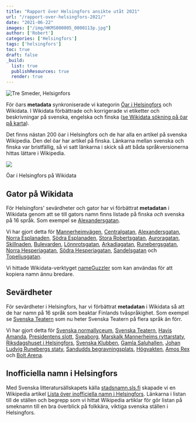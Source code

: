 ```yaml
---
title: "Rapport över Helsingfors ansikte utåt 2021"
url: "/rapport-over-helsingfors-2021/"
date: "2021-06-22"
images: ["/img/HKMS000005_0000113p.jpg"]
author: ['Robert']
categories: ['Helsingfors']
tags: ['helsingfors']
toc: true
draft: false
_build:
  list: true
  publishResources: true
  render: true
---
```


![Tre Smeder, Helsignfors](/img/HKMS000005_0000113p.jpg)


För öars **metadata** synkroniserade vi kategorin [Öar i Helsingfors](https://sv.wikipedia.org/wiki/Kategori:%C3%96ar_i_Helsingfors) och Wikidata. I Wikidata förbättrade och korrigerade vi etiketter och beskrivningar på svenska, engelska och finska ([se Wikidata sökning på öar på karta](https://query.wikidata.org/#%23Alla%20%C3%B6ar%20i%20Helsingfors%0A%23defaultView%3AMap%0ASELECT%20%3Fitem%20%3FitemLabel%20%3FinstanceofLabel%20%3FplatsLabel%20%3FlandLabel%20%20%3Fcoords%20%3FareaLabel%20%3FbildLabel%20%3Flabelsv%20%3Fdescsv%20%3Flabelen%20%3Fdescen%20%3Flabelfi%20%3Fdescfi%20%0AWHERE%20%0A%7B%20%0A%20%20%3Fitem%20wdt%3AP131%20wd%3AQ1757.%20%20%20%20%0A%20%20%7B%3Fitem%20wdt%3AP31%20wd%3AQ23442%7DUNION%0A%20%20%7B%3Fitem%20wdt%3AP31%20wd%3AQ24576816%7DUNION%0A%20%20%7B%3Fitem%20wdt%3AP31%20wd%3AQ631305%7DUNION%0A%20%20%7B%3Fitem%20wdt%3AP31%20wd%3AQ1404150%7DUNION%0A%20%20%7B%3Fitem%20wdt%3AP31%20wd%3AQ1226252%7DUNION%0A%20%20%7B%3Fitem%20wdt%3AP31%20wd%3AQ207524%7D%0A%20%20%0A%20%20OPTIONAL%7B%3Fitem%20wdt%3AP31%20%3Finstanceof.%20%7D%0A%20%20OPTIONAL%7B%3Fitem%20wdt%3AP17%20%3Fland.%7D%0A%20%20OPTIONAL%7B%3Fitem%20wdt%3AP276%20%3Fplats.%7D%0A%20%20OPTIONAL%7B%3Fitem%20wdt%3AP18%20%3Fbild.%20%7D%0A%20%20OPTIONAL%7B%3Fitem%20wdt%3AP2046%20%3Farea.%20%7D%0A%20%20OPTIONAL%7B%3Fitem%20wdt%3AP625%20%3Fcoords.%20%7D%0A%20%20OPTIONAL%7B%3Fitem%20rdfs%3Alabel%20%3Flabelsv%20filter%20%28lang%28%3Flabelsv%29%20%3D%20%22sv%22%29.%7D%0A%20%20OPTIONAL%7B%3Fitem%20rdfs%3Alabel%20%3Flabelfi%20filter%20%28lang%28%3Flabelfi%29%20%3D%20%22fi%22%29.%7D%0A%20%20OPTIONAL%7B%3Fitem%20rdfs%3Alabel%20%3Flabelen%20filter%20%28lang%28%3Flabelen%29%20%3D%20%22en%22%29.%7D%0A%20%20OPTIONAL%20%7B%3Fitem%20schema%3Adescription%20%3Fdescsv%20.%20FILTER%28lang%28%3Fdescsv%29%3D%27sv%27%29%20%7D%0A%20%20OPTIONAL%20%7B%3Fitem%20schema%3Adescription%20%3Fdescfi%20.%20FILTER%28lang%28%3Fdescfi%29%3D%27fi%27%29%20%7D%0A%20%20OPTIONAL%20%7B%3Fitem%20schema%3Adescription%20%3Fdescen%20.%20FILTER%28lang%28%3Fdescen%29%3D%27en%27%29%20%7D%0A%20%20SERVICE%20wikibase%3Alabel%20%7B%20bd%3AserviceParam%20wikibase%3Alanguage%20%22sv%22.%20%7D%0A%7D)).

Det finns nästan 200 öar i Helsingfors och de har alla en artikel på svenska Wikipedia. Den del öar har artikel på finska. Länkarna mellan svenska och finska var bristfällig, så vi satt länkarna i skick så att båda språkversionerna hittas lättare i Wikipedia.

![](/2021/06/öar-hfors-1024x518.png)

Öar i Helsingfors på Wikidata

Gator på Wikidata
-----------------

För Helsingfors' sevärdheter och gator har vi förbättrat **metadatan** i Wikidata genom att se till gators namn finns listade på finska _och_ svenska på 16 språk. Som exempel se [Alexandersgatan](https://www.wikidata.org/wiki/Q1402724).

Vi har gjort detta för [Mannerheimvägen](https://www.wikidata.org/wiki/Q1386673), [Centralgatan](https://www.wikidata.org/wiki/Q11871120), [Alexandersgatan](https://www.wikidata.org/wiki/Q1402724), [Norra Esplanaden](https://www.wikidata.org/wiki/Q18661403), [Södra Esplanaden](https://www.wikidata.org/wiki/Q54820171), [Stora Robertsgatan](https://www.wikidata.org/wiki/Q11865198), [Auroragatan](https://www.wikidata.org/wiki/Q11853548), [Skillnaden](https://www.wikidata.org/wiki/Q3050156), [Bulevarden](https://www.wikidata.org/wiki/Q2927942), [Lönnrotsgatan](https://www.wikidata.org/wiki/Q5521633), [Arkadiagatan](https://www.wikidata.org/wiki/Q28721049), [Runebergsgatan](https://www.wikidata.org/wiki/Q26844374), [Norra Hesperiagatan](https://www.wikidata.org/wiki/Q52983876), [Södra Hesperiagatan](https://www.wikidata.org/wiki/Q54820172), [Sandelsgatan](https://www.wikidata.org/wiki/Q63137581) och [Topeliusgatan](https://www.wikidata.org/wiki/Q28721107).

Vi hittade Wikidata-verktyget [nameGuzzler](https://www.wikidata.org/wiki/User:Jitrixis/nameGuzzler.js) som kan användas för att kopiera namn ännu bredare.

Sevärdheter
-----------

För sevärdheter i Helsingfors, har vi förbättrat **metadatan** i Wikidata så att de har namn på 16 språk som beaktar Finlands tvåspråkighet. Som exempel se [Svenska Teatern](https://www.wikidata.org/wiki/Q926046) som nu heter Svenska Teatern på flera språk än förr.

Vi har gjort detta för [Svenska normallyceum](https://www.wikidata.org/wiki/Q11895531), [Svenska Teatern](https://www.wikidata.org/wiki/Q926046), [Havis Amanda](https://www.wikidata.org/wiki/Q523268), [Presidentens slott](https://www.wikidata.org/wiki/Q608346), [Sveaborg](https://www.wikidata.org/wiki/Q1292442), [Marskalk Mannerheims ryttarstaty](https://www.wikidata.org/wiki/Q2511913), [Riksdagshuset i Helsingfors](https://www.wikidata.org/wiki/Q2744984), [Svenska Klubben](https://www.wikidata.org/wiki/Q98432884), [Gamla Saluhallen](https://www.wikidata.org/wiki/Q3557940), [Johan Ludvig Runebergs staty](https://www.wikidata.org/wiki/Q64007552), [Sandudds begravningsplats](https://www.wikidata.org/wiki/Q2972543), [Högvakten](https://www.wikidata.org/wiki/Q30167799), [Amos Rex](https://www.wikidata.org/wiki/Q22662489) och [Bolt Arena](https://www.wikidata.org/wiki/Q1139227).

Inofficiella namn i Helsingfors
-------------------------------

Med Svenska litteratursällskapets källa [stadsnamn.sls.fi](https://stadsnamn.sls.fi/stader/helsingfors/) skapade vi en Wikipedia artikel [Lista över inofficiella namn i Helsingfors](https://sv.wikipedia.org/wiki/Lista_%C3%B6ver_inofficiella_namn_i_Helsingfors). Länkarna i listan till de ställen och begrepp som vi hittat Wikipedia artiklar för gör listan på smeknamn till en bra överblick på folkkära, viktiga svenska ställen i Helsingfors.

